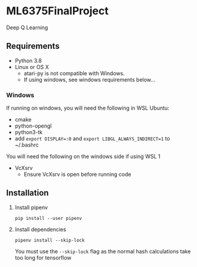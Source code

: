 # ML6375FinalProject
Deep Q Learning

## Requirements
* Python 3.8
* Linux or OS X
  * atari-py is not compatible with Windows.
  * If using windows, see windows requirements below...
  
### Windows
If running on windows, you will need the following in WSL Ubuntu:
* cmake
* python-opengl
* python3-tk
* add ```export DISPLAY=:0``` and ```export LIBGL_ALWAYS_INDIRECT=1``` to ~/.bashrc

You will need the following on the windows side if using WSL 1
* VcXsrv
  * Ensure VcXsrv is open before running code


## Installation

1. Install pipenv
    ```shell script
    pip install --user pipenv
    ```
1. Install dependencies
    ```shell script
    pipenv install --skip-lock
    ```
    You must use the `--skip-lock` flag as the normal hash calculations take too long for tensorflow
